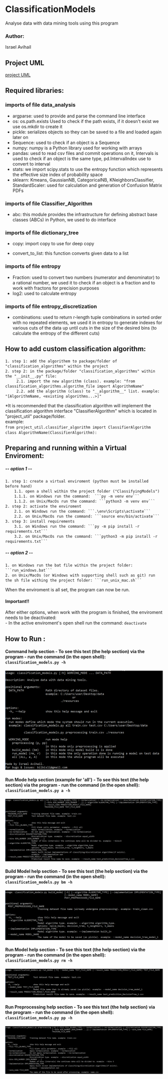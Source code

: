 # ClassificationModels
Analyse data with data mining tools using this program
### Author:
Israel Avihail	
## Project UML
[project UML](https://github.com/bilbisli/ClassificationModels/blob/master/project%20UML.pdf)
## Required libraries:
### imports of file data_analysis
 - argparse:
used to provide and parse the command line interface
 - os:
os.path.exists Used to check if the path exists, if it doesn't exist we use os.mkdir to create it
 - pickle:
serializes objects so they can be saved to a file and loaded again later on
 - Sequence:
used to check if an object is a Sequence
 - numpy:
numpy is a Python library used for working with arrays
- pandas:
uesd to read csv files and commit operations on it, Intervals is used to check if an object is the same type, pd.IntervalIndex use to convert to interval
 - stats:
we import scipy.stats to use the entropy function which represents the effective size index of probability space
 - sklearn:
Kmeans, GaussianNB, CategoricalNB, KNeighborsClassifier, StandardScaler:  used for calculation and generation of Confusion Matrix PDFs
### imports of file Classifier_Algorithm
 - abc:
this module provides the infrastructure for defining abstract base classes (ABCs) in Python, we used to do interface

### imports of file dictionary_tree

 - copy:
import copy to use for deep copy

 - convert_to_list:
this function converts given data to a list

### imports of file entropy

 - Fraction:
used to convert two numbers (numerator and denominator) to a rational number, we used it to check if an object is a fraction and to work with fractons for precision purposes
 - log2:
used to calculate entropy

### imports of file entropy_discretization

- combinations:
used to return r-length tuple combinations in sorted order with no repeated elements, we used it in entropy to generate indexes for various cuts of the data up until cuts in the size of the desired bins (to calculate the entropy of the different cuts) 

## How to add custom classification algorithm:
	1. step 1: add the algorithem to package/folder of "classification_algorithms" within the project
	2. step 2: in the package/folder "classification_algorithms" within the "__init__.py" file:
		 2.1. import the new algorithm (class). example: "from classification_algorithms.algorithm_file import AlgorithmName"
		 2.2. add the algorithm (class) to "__algorithm__" list. example: "[AlgorithmName, <existing algorithms...>]"
*It is recommended that the classification algorithm will implement the classification algorithm interface "ClassifierAlgorithm" which is located in "project_util" package/folder. </br>
example: </br>
	```from project_util.classifier_algorithm import ClassifierAlgorithm``` </br>
	```class AlgorithmName(ClassifierAlgorithm):```
  
## Preparing and running within a Virtual Enviroment:

##### -- option 1 --
	1. step 1: create a virtual enviroment (python must be installed before hand)
		1.1. open a shell within the project folder ("ClassifyingModels")
		1.1.1. on Windows run the command:  ```py -m venv env```
		1.1.2. on Unix/MacOs run the command: ```python3 -m venv env```
	2. step 2: activate the enviroment
		2.1. on Windows run the command: ```.\env\Scripts\activate```
		2.2. on Unix/MacOs run the command: ```source env/bin/activate```
	3. step 3: install requirements
		3.1. on Windows run the command: ```py -m pip install -r requirements.txt```
		3.2. on Unix/MacOs run the command: ```python3 -m pip install -r requirements.txt```
	
##### -- option 2 --
	1. on Windows run the bat file within the project folder: ```run_windows.bat```
	2. on Unix/MacOs (or Windows with supporting shell such as git) run the sh file withing the project folder: ```run_unix_mac.sh```

When the enviroment is all set, the program can now be run.

#### Important!!
After either options, when work with the program is finished, the enviroment needs to be deactivated:</br>
	- In the active enviroment's open shell run the command: ```deactivate```
	
## How to Run :
#### Command help section - To see this text (the help section) via the program  - run the command (in the open shell):<br/> ```classification_models.py -h```

![Command help screenshot](readme_images/command_help.png)

#### Run Mode help section (example for 'all') - To see this text (the help section) via the program - run the command (in the open shell): ```classification_models.py a -h```

![Run Mode help screenshot](readme_images/run_all_mode_help.png)

#### Build Model help section - To see this text (the help section) via the program - run the command (in the open shell):<br/> ```classification_models.py bm -h```

![Build Model help screenshot](readme_images/build_model_help.png)

#### Run Model help section - To see this text (the help section) via the program - run the command (in the open shell):<br/> ```classification_models.py rm -h```

![Run Model help screenshot](readme_images/run_model_help.png)

#### Run Preprocessing help section - To see this text (the help section) via the program - run the command (in the open shell):<br/> ```classification_models.py pp -h```

![Run Model help screenshot](readme_images/preprocessing_help.png)
